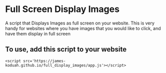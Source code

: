 # Full Screen Display Images
A script that Displays Images as full screen on your website. 
This is very handy for websites where you have images that you would like to click, and have them display in full screen


## To use, add this script to your website
```<script src='https://james-koduah.github.io/full_display_images/app.js'></script>```
